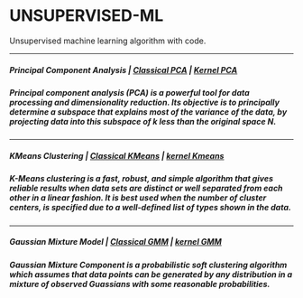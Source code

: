 # UNSUPERVISED-ML
Unsupervised machine learning algorithm with code.


----------------------
##### Principal Component Analysis | [Classical PCA](https://github.com/algostatml/UNSUPERVISED-ML/blob/master/PRINCIPAL%20COMPONENT%20ANALYSIS/PCA.py) | [Kernel PCA](https://github.com/algostatml/UNSUPERVISED-ML/blob/master/PRINCIPAL%20COMPONENT%20ANALYSIS/KERNEL%20PCA/KPCA.py)

##### Principal component analysis (PCA) is a powerful tool for data processing and dimensionality reduction. Its objective is to principally determine a subspace that explains most of the variance of the data, by projecting data into this subspace of k less than the original space N.

---------------------
##### KMeans Clustering | [Classical KMeans](https://github.com/algostatml/UNSUPERVISED-ML/blob/master/KMEANS%20AND%20KERNEL%20VERSION/kmeans.py) | [kernel Kmeans](https://github.com/algostatml/UNSUPERVISED-ML/blob/master/KMEANS%20AND%20KERNEL%20VERSION/KERNEL%20KMEANS/kernelkmeans.py)

##### K-Means clustering is a fast, robust, and simple algorithm that gives reliable results when data sets are distinct or well separated from each other in a linear fashion. It is best used when the number of cluster centers, is specified due to a well-defined list of types shown in the data.

---------------------
##### Gaussian Mixture Model | [Classical GMM](https://github.com/algostatml/UNSUPERVISED-ML/blob/master/Guassian%20Mixture%20Model%20(GMM)/gmm.py) | [kernel GMM](NAY)

##### Gaussian Mixture Component is a probabilistic soft clustering algorithm which assumes that data points can be generated by any distribution in a mixture of observed Guassians with some reasonable probabilities.
